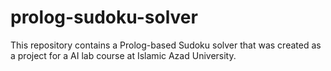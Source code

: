 # prolog-sudoku-solver
This repository contains a Prolog-based Sudoku solver that was created as a project for a AI lab course at Islamic Azad University.
